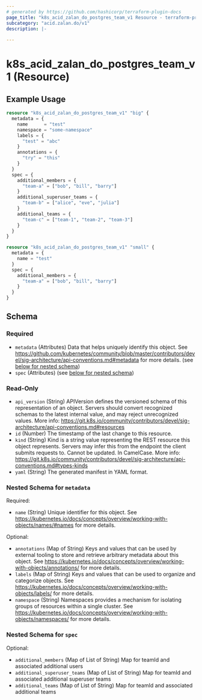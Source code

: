 ```yaml
---
# generated by https://github.com/hashicorp/terraform-plugin-docs
page_title: "k8s_acid_zalan_do_postgres_team_v1 Resource - terraform-provider-k8s"
subcategory: "acid.zalan.do/v1"
description: |-
  
---
```


# k8s_acid_zalan_do_postgres_team_v1 (Resource)



## Example Usage

```terraform
resource "k8s_acid_zalan_do_postgres_team_v1" "big" {
  metadata = {
    name      = "test"
    namespace = "some-namespace"
    labels = {
      "test" = "abc"
    }
    annotations = {
      "try" = "this"
    }
  }
  spec = {
    additional_members = {
      "team-a" = ["bob", "bill", "barry"]
    }
    additional_superuser_teams = {
      "team-b" = ["alice", "eve", "julia"]
    }
    additional_teams = {
      "team-c" = ["team-1", "team-2", "team-3"]
    }
  }
}

resource "k8s_acid_zalan_do_postgres_team_v1" "small" {
  metadata = {
    name = "test"
  }
  spec = {
    additional_members = {
      "team-a" = ["bob", "bill", "barry"]
    }
  }
}
```

<!-- schema generated by tfplugindocs -->
## Schema

### Required

- `metadata` (Attributes) Data that helps uniquely identify this object. See https://github.com/kubernetes/community/blob/master/contributors/devel/sig-architecture/api-conventions.md#metadata for more details. (see [below for nested schema](#nestedatt--metadata))
- `spec` (Attributes) (see [below for nested schema](#nestedatt--spec))

### Read-Only

- `api_version` (String) APIVersion defines the versioned schema of this representation of an object. Servers should convert recognized schemas to the latest internal value, and may reject unrecognized values. More info: https://git.k8s.io/community/contributors/devel/sig-architecture/api-conventions.md#resources
- `id` (Number) The timestamp of the last change to this resource.
- `kind` (String) Kind is a string value representing the REST resource this object represents. Servers may infer this from the endpoint the client submits requests to. Cannot be updated. In CamelCase. More info: https://git.k8s.io/community/contributors/devel/sig-architecture/api-conventions.md#types-kinds
- `yaml` (String) The generated manifest in YAML format.

<a id="nestedatt--metadata"></a>
### Nested Schema for `metadata`

Required:

- `name` (String) Unique identifier for this object. See https://kubernetes.io/docs/concepts/overview/working-with-objects/names/#names for more details.

Optional:

- `annotations` (Map of String) Keys and values that can be used by external tooling to store and retrieve arbitrary metadata about this object. See https://kubernetes.io/docs/concepts/overview/working-with-objects/annotations/ for more details.
- `labels` (Map of String) Keys and values that can be used to organize and categorize objects. See https://kubernetes.io/docs/concepts/overview/working-with-objects/labels/ for more details.
- `namespace` (String) Namespaces provides a mechanism for isolating groups of resources within a single cluster. See https://kubernetes.io/docs/concepts/overview/working-with-objects/namespaces/ for more details.


<a id="nestedatt--spec"></a>
### Nested Schema for `spec`

Optional:

- `additional_members` (Map of List of String) Map for teamId and associated additional users
- `additional_superuser_teams` (Map of List of String) Map for teamId and associated additional superuser teams
- `additional_teams` (Map of List of String) Map for teamId and associated additional teams



